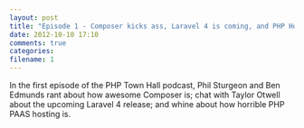 ```yaml
---
layout: post
title: "Episode 1 - Composer kicks ass, Laravel 4 is coming, and PHP Hosting sucks - guest Taylor Otwell"
date: 2012-10-10 17:10
comments: true
categories: 
filename: 1
---
```


In the first episode of the PHP Town Hall podcast, Phil Sturgeon and Ben Edmunds rant about how awesome Composer is; chat with Taylor Otwell about the upcoming Laravel 4 release; and whine about how horrible PHP PAAS hosting is.